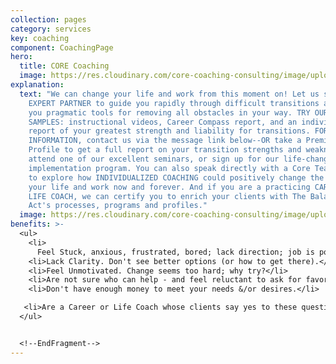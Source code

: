 ```yaml
---
collection: pages
category: services
key: coaching
component: CoachingPage
hero:
  title: CORE Coaching
  image: https://res.cloudinary.com/core-coaching-consulting/image/upload/v1596493058/pexels-pixabay-161154_uftaqi.jpg
explanation:
  text: "We can change your life and work from this moment on! Let us serve as an
    EXPERT PARTNER to guide you rapidly through difficult transitions and teach
    you pragmatic tools for removing all obstacles in your way. TRY OUR FREE
    SAMPLES: instructional videos, Career Compass report, and an individualized
    report of your greatest strength and liability for transitions. FOR MORE
    INFORMATION, contact us via the message link below--OR take a Premium
    Profile to get a full report on your transition strengths and weaknesses,
    attend one of our excellent seminars, or sign up for our life-changing group
    implementation program. You can also speak directly with a Core Team member
    to explore how INDIVIDUALIZED COACHING could positively change the course of
    your life and work now and forever. And if you are a practicing CAREER OR
    LIFE COACH, we can certify you to enrich your clients with The Balancing
    Act's processes, programs and profiles."
  image: https://res.cloudinary.com/core-coaching-consulting/image/upload/v1600731885/pexels-pixabay-39308_xdhgw6.jpg
benefits: >-
  <ul>
    <li>
      Feel Stuck, anxious, frustrated, bored; lack direction; job is poor fit.</li>
    <li>Lack Clarity. Don't see better options (or how to get there).</li>
    <li>Feel Unmotivated. Change seems too hard; why try?</li>
    <li>Are not sure who can help - and feel reluctant to ask for favors.</li>
    <li>Don't have enough money to meet your needs &/or desires.</li>

   <li>Are a Career or Life Coach whose clients say yes to these questions.</li>
  </ul>


  <!--EndFragment-->
---
```

